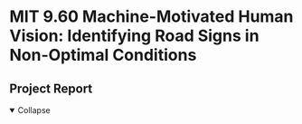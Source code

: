 # MIT 9.60 Machine-Motivated Human Vision: Identifying Road Signs in Non-Optimal Conditions

## Project Report
<details open>
<summary>Collapse</summary>
<object data='./assets/9.60 final report.pdf' width='100%' height=800></object>
</details>